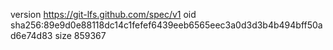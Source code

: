 version https://git-lfs.github.com/spec/v1
oid sha256:89e9d0e88118dc14c1fefef6439eeb6565eec3a0d3d3b4b494bff50ad6e74d83
size 859367
